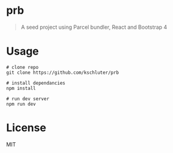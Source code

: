 # prb

> A seed project using Parcel bundler, React and Bootstrap 4

# Usage

```
# clone repo
git clone https://github.com/kschluter/prb

# install dependancies
npm install

# run dev server
npm run dev
```

# License

MIT
